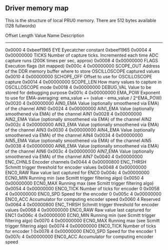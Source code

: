 ## Driver memory map

This is the structure of local PRU0 memory. There are 512 bytes available (128 fullwords)

Offset       Length  Value         Name       Description
------       ------  -----         ----       -----------
0x0000            4  0xbeef1965    EYE        Eyecatcher constant 0xbeef1965
0x0004            4  0x00000000    TICKS      Number of capture ticks. Incremented each time ADC capture runs (200K times per sec, approx)
0x0008            4  0x00000000    FLAGS      Execution flags (bit mapped)
0x000c            4  0x00000000    SCOPE_OUT  Address of the DDR memory buffer where to store OSCILLOSCOPE captured values
0x0010            4  0x00000000    SCHOPE_OFF Offset to use for OSCILLOSCOPE capture
0x0014            4  0x00000000    SCOPE_LEN  How many values to capture in OSCILLOSCOPE mode
0x0018            4  0x00000000    DEBUG_VAL  Value to be stored for debugging purpose
0x001c            4  0x00000000    EMA_POW    Exponent to use for 	EMA-averaging: ema_value += (value - ema_value / 2^EMA_POW)
0x0020            4  0x00000000    AIN0_EMA   Value (optionally smoothened via EMA) of the channel AIN0
0x0024            4  0x00000000    AIN1_EMA   Value (optionally smoothened via EMA) of the channel AIN1
0x0028            4  0x00000000    AIN2_EMA   Value (optionally smoothened via EMA) of the channel AIN2
0x002c            4  0x00000000    AIN3_EMA   Value (optionally smoothened via EMA) of the channel AIN3
0x0030            4  0x00000000    AIN4_EMA   Value (optionally smoothened via EMA) of the channel AIN4
0x0034            4  0x00000000    AIN5_EMA   Value (optionally smoothened via EMA) of the channel AIN5
0x0038            4  0x00000000    AIN6_EMA   Value (optionally smoothened via EMA) of the channel AIN6
0x003c            4  0x00000000    AIN7_EMA   Value (optionally smoothened via EMA) of the channel AIN7
0x0040            4  0x00000000    ENC_CHNLS  Encoder channels
0x0044            4  0x00000800    ENC_THRSH  Schmitt trigger threshold for encoder values
0x0048            4  0x00000000    ENC0_RAW   Raw value last captured for ENC0
0x004c            4  0x00000000    ECN0_MIN   Running min (see Scmitt trigger filtering algo)
0x0050            4  0x00000000    ECN0_MAX   Running max (see Scmitt trigger filtering algo)
0x0054            4  0x00000000    ENC0_TICK  Number of ticks for encoder 0
0x0058            4  0x00000000    ENC0_SPD   Speed for the encoder 0
0x005c            4  0x00000000    ENC0_ACC   Accumulator for computing encoder speed
0x0060            4                           Reserved
0x0064            4  0x00000800    ENC_THRSH  Schmitt trigger threshold for encoder values
0x0068            4  0x00000000    ENC0_RAW   Raw value last captured for ENC1
0x006c            4  0x00000000    ECN0_MIN   Running min (see Scmitt trigger filtering algo)
0x0070            4  0x00000000    ECN0_MAX   Running max (see Scmitt trigger filtering algo)
0x0074            4  0x00000000    ENC0_TICK  Number of ticks for encoder 1
0x0078            4  0x00000000    ENC0_SPD   Speed for the encoder 1
0x007c            4  0x00000000    ENC0_ACC   Accumulator for computing encoder speed
